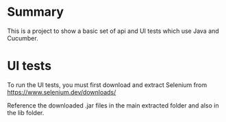 # Summary
This is a project to show a basic set of api and UI tests which use Java and Cucumber.
# UI tests
To run the UI tests, you must first download and extract Selenium from https://www.selenium.dev/downloads/

Reference the downloaded .jar files in the main extracted folder and also in the lib folder.